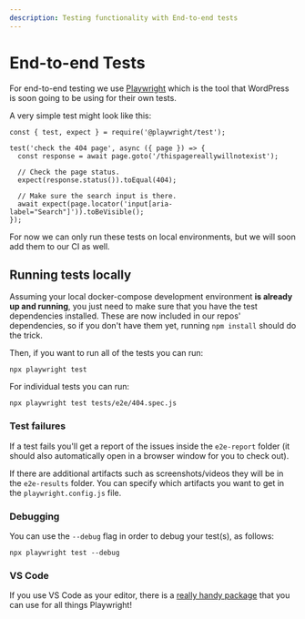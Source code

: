 ```yaml
---
description: Testing functionality with End-to-end tests
---
```


# End-to-end Tests

For end-to-end testing we use [Playwright](https://playwright.dev/) which is the tool that WordPress is soon going to be using for their own tests.

A very simple test might look like this:

```
const { test, expect } = require('@playwright/test');

test('check the 404 page', async ({ page }) => {
  const response = await page.goto('/thispagereallywillnotexist');

  // Check the page status.
  expect(response.status()).toEqual(404);
  
  // Make sure the search input is there.
  await expect(page.locator('input[aria-label="Search"]')).toBeVisible();
});
```

For now we can only run these tests on local environments, but we will soon add them to our CI as well.

## Running tests locally

Assuming your local docker-compose development environment **is already up and running**, you just need to make sure that you have the test dependencies installed.
These are now included in our repos' dependencies, so if you don't have them yet, running `npm install` should do the trick.

Then, if you want to run all of the tests you can run:

```
npx playwright test
```

For individual tests you can run:

```
npx playwright test tests/e2e/404.spec.js
```

### Test failures

If a test fails you'll get a report of the issues inside the `e2e-report` folder (it should also automatically open in a browser window for you to check out).

If there are additional artifacts such as screenshots/videos they will be in the `e2e-results` folder. You can specify which artifacts you want to get in the `playwright.config.js` file.

### Debugging

You can use the `--debug` flag in order to debug your test(s), as follows:

```
npx playwright test --debug
```

### VS Code

 If you use VS Code as your editor, there is a [really handy package](https://playwright.dev/docs/getting-started-vscode) that you can use for all things Playwright!
